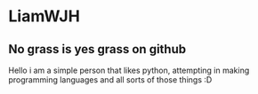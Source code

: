 # LiamWJH
## No grass is yes grass on github

Hello i am a simple person that likes python, attempting in making programming languages and all sorts of those things
:D
